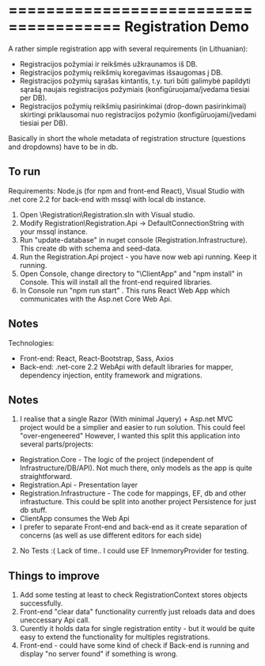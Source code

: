 ======================================
Registration Demo
======================================

A rather simple registration app with several requirements (in Lithuanian):
- Registracijos požymiai ir reikšmės užkraunamos iš DB. 
- Registracijos požymių reikšmių koregavimas išsaugomas į DB.
- Registracijos požymių sąrašas kintantis, t.y. turi būti galimybė papildyti sąrašą naujais registracijos požymiais (konfigūruojama/įvedama tiesiai per DB).
- Registracijos požymių reikšmių pasirinkimai (drop-down pasirinkimai) skirtingi priklausomai nuo registracijos požymio (konfigūruojami/įvedami tiesiai per DB).
	
Basically in short the whole metadata of registration structure (questions and dropdowns) have to be in db.

## To run
Requirements: Node.js (for npm and front-end React), Visual Studio with .net core 2.2 for back-end with mssql with local db instance.

1. Open \Registration\Registration.sln with Visual studio.
2. Modify Registration\Registration.Api -> DefaultConnectionString with your mssql instance.
3. Run "update-database" in nuget console (Registration.Infrastructure). This create db with schema and seed-data.
4. Run the Registration.Api project - you have now web api running. Keep it running.
5. Open Console, change directory to "\ClientApp" and "npm install" in Console. This will install all the front-end required libraries.
6. In Console run "npm run start" . This runs React Web App which communicates with the Asp.net Core Web Api.

## Notes
Technologies:
- Front-end: React, React-Bootstrap, Sass, Axios
- Back-end: .net-core 2.2 WebApi with default libraries for mapper, dependency injection, entity framework and migrations.

## Notes

1. I realise that a single Razor (With minimal Jquery) + Asp.net MVC project would be a simplier and easier to run solution. 
This could feel "over-engeneered"
However, I wanted this split this application into several parts/projects:
- Registration.Core - The logic of the project (independent of Infrastructure/DB/API). Not much there, only models as the app is quite straightforward.
- Registration.Api - Presentation layer
- Registration.Infrastructure - The code for mappings, EF, db and other infrastucture. This could be split into another project Persistence for just db stuff.
- ClientApp consumes the Web Api
- I prefer to separate Front-end and back-end as it create separation of concerns (as well as use different editors for each side)

2. No Tests :( Lack of time.. I could use EF InmemoryProvider for testing.

## Things to improve
1. Add some testing at least to check RegistrationContext stores objects successfully.
2. Front-end "clear data" functionality currently just reloads data and does uneccessary Api call.
3. Curently it holds data for single registration entity - but it would be quite easy to extend the functionality for multiples registrations.
4. Front-end - could have some kind of check if Back-end is running and display "no server found" if something is wrong.



